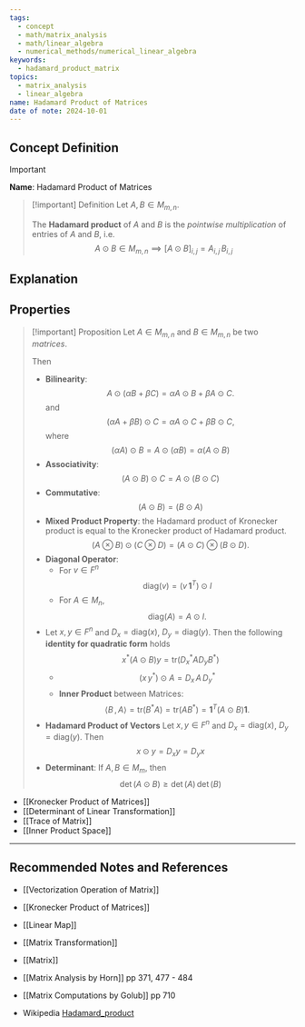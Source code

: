 ```yaml
---
tags:
  - concept
  - math/matrix_analysis
  - math/linear_algebra
  - numerical_methods/numerical_linear_algebra
keywords:
  - hadamard_product_matrix
topics:
  - matrix_analysis
  - linear_algebra
name: Hadamard Product of Matrices
date of note: 2024-10-01
---
```


## Concept Definition

>[!important]
>**Name**: Hadamard Product of Matrices

>[!important] Definition
>Let $A, B\in M_{m,n}$.
>
>The **Hadamard product** of $A$ and $B$ is the *pointwise multiplication* of entries of $A$ and $B$, i.e.
>$$
>A \odot B \in M_{m,n} \implies [A \odot B ]_{i,j} = A_{i,j}\,B_{i,j}
>$$


## Explanation


## Properties

>[!important] Proposition
>Let $A \in M_{m, n}$ and $B\in M_{m, n}$ be two *matrices*.  
>
>Then
>- **Bilinearity**: $$A\odot (\alpha B + \beta C) = \alpha A \odot B + \beta A \odot C.$$ and $$(\alpha A + \beta B) \odot C= \alpha A \odot C + \beta B \odot C,$$ where $$(\alpha A) \odot B = A \odot (\alpha B)  = \alpha (A \odot B)$$ 
>- **Associativity**: $$(A \odot  B) \odot C = A \odot ( B \odot  C)$$
>- **Commutative**: $$(A \odot  B) = (B \odot A)$$
>- **Mixed Product Property**:  the Hadamard product of Kronecker product is equal to the Kronecker product of Hadamard product. $$(A \otimes  B) \odot (C \otimes  D) = (A \odot C) \otimes  (B  \odot D).$$
>- **Diagonal Operator**: 
>	- For $v\in F^{n}$ $$\text{diag}(v) = (v\,\boldsymbol{1}^{T}) \odot I$$
>	- For $A\in M_{n}$, $$\text{diag}(A) = A \odot I.$$
>- Let $x,y\in F^{n}$ and $D_{x} = \text{diag}(x)$, $D_{y} = \text{diag}(y)$. Then the following **identity for quadratic form** holds $$x^{*} (A \odot B) y = \text{tr}\left(D_{x}^{*}AD_{y}B^{*}\right)$$
>	- $$(x\,y^{*}) \odot A = D_{x}\,A\,D_{y}^{*}$$
>	- **Inner Product** between Matrices: $$\left\langle  B\,,\, A   \right\rangle = \text{tr}(B^{*} A) = \text{tr}(AB^{*}) = \boldsymbol{1}^{T}\left(A \odot B\right)\boldsymbol{1}.$$
>- **Hadamard Product of Vectors** Let $x,y\in F^{n}$ and $D_{x} = \text{diag}(x)$, $D_{y} = \text{diag}(y)$. Then $$x \odot y = D_{x}y = D_{y}x$$
>- **Determinant**: If $A, B\in M_{m}$, then $$\det(A \odot B) \ge \det(A)\,\det(B)$$


- [[Kronecker Product of Matrices]]
- [[Determinant of Linear Transformation]]
- [[Trace of Matrix]]
- [[Inner Product Space]]



-----------
##  Recommended Notes and References



- [[Vectorization Operation of Matrix]]
- [[Kronecker Product of Matrices]]


- [[Linear Map]]
- [[Matrix Transformation]]
- [[Matrix]]


- [[Matrix Analysis by Horn]] pp 371, 477 - 484
- [[Matrix Computations by Golub]] pp 710
- Wikipedia [Hadamard_product](https://en.wikipedia.org/wiki/Hadamard_product_(matrices))